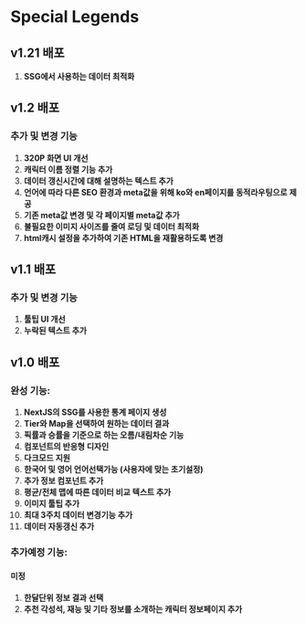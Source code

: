 # Special Legends

## v1.21 배포

1. **SSG에서 사용하는 데이터 최적화**

## v1.2 배포

### 추가 및 변경 기능

1. **320P 화면 UI 개선**
2. **캐릭터 이름 정렬 기능 추가**
3. **데이터 갱신시간에 대해 설명하는 텍스트 추가**
4. **언어에 따라 다른 SEO 환경과 meta값을 위해 ko와 en페이지를 동적라우팅으로 제공**
5. **기존 meta값 변경 및 각 페이지별 meta값 추가**
6. **불필요한 이미지 사이즈를 줄여 로딩 및 데이터 최적화**
7. **html캐시 설정을 추가하여 기존 HTML을 재활용하도록 변경**

## v1.1 배포

### 추가 및 변경 기능

1. **툴팁 UI 개선**
2. **누락된 텍스트 추가**

## v1.0 배포

### 완성 기능:

1. **NextJS의 SSG를 사용한 통계 페이지 생성**
2. **Tier와 Map을 선택하여 원하는 데이터 결과**
3. **픽률과 승률을 기준으로 하는 오름/내림차순 기능**
4. **컴포넌트의 반응형 디자인**
5. **다크모드 지원**
6. **한국어 및 영어 언어선택가능 (사용자에 맞는 초기설정)**
7. **추가 정보 컴포넌트 추가**
8. **평균/전체 맵에 따른 데이터 비교 텍스트 추가**
9. **이미지 툴팁 추가**
10. **최대 3주치 데이터 변경기능 추가**
11. **데이터 자동갱신 추가**

### 추가예정 기능:

#### 미정

1. **한달단위 정보 결과 선택**
2. **추천 각성석, 재능 및 기타 정보를 소개하는 캐릭터 정보페이지 추가**
